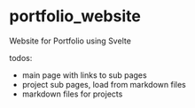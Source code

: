 # portfolio_website
Website for Portfolio using Svelte

todos:
- main page with links to sub pages
- project sub pages, load from markdown files
- markdown files for projects
